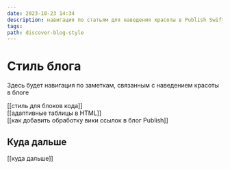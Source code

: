 ```yaml
---
date: 2023-10-23 14:34
description: навигация по статьям для наведения красоты в Publish Swift блоге
tags: 
path: discover-blog-style
---
```

# Стиль блога
Здесь будет навигация по заметкам, связанным с наведением красоты в блоге

[[стиль для блоков кода]]   
[[адаптивные таблицы в HTML]]  
[[как добавить обработку вики ссылок в блог Publish]]  

## Куда дальше
[[куда дальше]]


